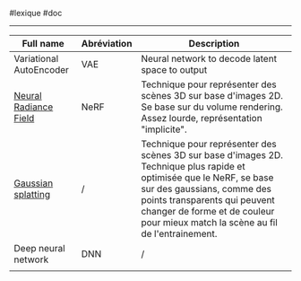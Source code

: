 #lexique #doc
___

| Full name                                     | Abréviation | Description                                                                                                                                                                                                                                                            |
| --------------------------------------------- | ----------- | ---------------------------------------------------------------------------------------------------------------------------------------------------------------------------------------------------------------------------------------------------------------------- |
| Variational AutoEncoder                       | VAE         | Neural network to decode latent space to output                                                                                                                                                                                                                        |
| [Neural Radiance Field](NeRF.md)              | NeRF        | Technique pour représenter des scènes 3D sur base d'images 2D. Se base sur du volume rendering. Assez lourde, représentation "implicite".                                                                                                                              |
| [Gaussian splatting](Gaussian%20splatting.md) | /           | Technique pour représenter des scènes 3D sur base d'images 2D. Technique plus rapide et optimisée que le NeRF, se base sur des gaussians, comme des points transparents qui peuvent changer de forme et de couleur pour mieux match la scène au fil de l'entrainement. |
| Deep neural network                           | DNN         | /                                                                                                                                                                                                                                                                      |
|                                               |             |                                                                                                                                                                                                                                                                        |
